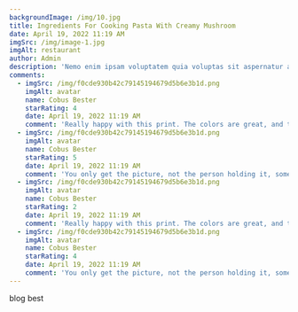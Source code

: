 ```yaml
---
backgroundImage: /img/10.jpg
title: Ingredients For Cooking Pasta With Creamy Mushroom
date: April 19, 2022 11:19 AM
imgSrc: /img/image-1.jpg
imgAlt: restaurant
author: Admin
description: 'Nemo enim ipsam voluptatem quia voluptas sit aspernatur aut odit aut fugit, sed quia consequuntur magniol res eos qui rate voluptatem sequi nesciunt Neque porro quisquam est qui dolorem ipsum quia dolore sit amet con sectetur adipisci vel sed quia suthagara lukuthea satham non numquam eius modi tempra. Incidunt ut labore et dolore magnam aliquam'
comments:
  - imgSrc: /img/f0cde930b42c79145194679d5b6e3b1d.png
    imgAlt: avatar
    name: Cobus Bester
    starRating: 4
    date: April 19, 2022 11:19 AM
    comment: 'Really happy with this print. The colors are great, and the paper quality is good too.'
  - imgSrc: /img/f0cde930b42c79145194679d5b6e3b1d.png
    imgAlt: avatar
    name: Cobus Bester
    starRating: 5
    date: April 19, 2022 11:19 AM
    comment: 'You only get the picture, not the person holding it, something they don’t mention in the description, now I’ve got to find my own person'
  - imgSrc: /img/f0cde930b42c79145194679d5b6e3b1d.png
    imgAlt: avatar
    name: Cobus Bester
    starRating: 2
    date: April 19, 2022 11:19 AM
    comment: 'Really happy with this print. The colors are great, and the paper quality is good too.'
  - imgSrc: /img/f0cde930b42c79145194679d5b6e3b1d.png
    imgAlt: avatar
    name: Cobus Bester
    starRating: 4
    date: April 19, 2022 11:19 AM
    comment: 'You only get the picture, not the person holding it, something they don’t mention in the description, now I’ve got to find my own person'
---
```


blog best
